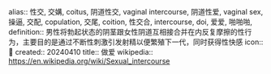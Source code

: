 alias:: 性交, 交媾, coitus, 阴道性交, vaginal intercourse, 阴道性爱, vaginal sex, 操逼, 交配, copulation, 交尾, coition, 性交合, intercourse, doi, 爱爱, 啪啪啪,
definition:: 男性将勃起状态的阴茎跟女性阴道互相接合并在内反复摩擦的性行为，主要目的是通过不断性刺激引发射精以便繁殖下一代，同时获得性快感
icon:: 🔞
created:: 20240410
title:: 做爱
wikipedia:: https://en.wikipedia.org/wiki/Sexual_intercourse
